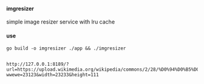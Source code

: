 #### imgresizer

simple image resizer service with lru cache 

#### use

    go build -o imgresizer ./app && ./imgresizer


    http://127.0.0.1:8189/?url=https://upload.wikimedia.org/wikipedia/commons/2/28/%D0%94%D0%B5%D0%B2%D1%83%D1%88%D0%BA%D0%B0_%D1%81_%D0%B4%D0%BB%D0%B8%D0%BD%D0%BD%D1%8B%D0%BC%D0%B8_%D0%B2%D0%BE%D0%BB%D0%BE%D1%81%D0%B0%D0%BC%D0%B8.jpg?wwewe=23123&width=23233&height=111
